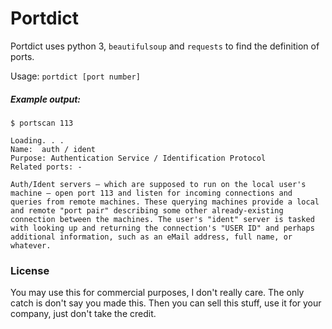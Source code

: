 # Portdict

Portdict uses python 3, `beautifulsoup` and `requests` to find the definition of ports.

Usage:  `portdict [port number]`

##### Example output:
```
$ portscan 113

Loading. . .
Name:  auth / ident
Purpose: Authentication Service / Identification Protocol
Related ports: -

Auth/Ident servers — which are supposed to run on the local user's machine — open port 113 and listen for incoming connections and queries from remote machines. These querying machines provide a local and remote "port pair" describing some other already-existing connection between the machines. The user's "ident" server is tasked with looking up and returning the connection's "USER ID" and perhaps additional information, such as an eMail address, full name, or whatever.

```



### License
You may use this for commercial purposes, I don't really care. The only catch is don't say you made this. Then you can sell this stuff, use it for your company, just don't take the credit.

